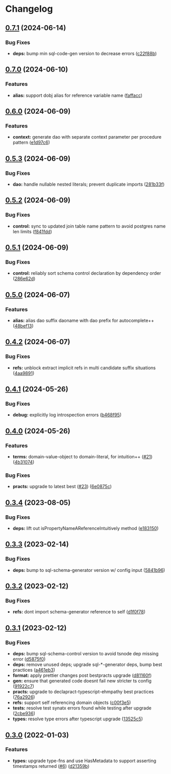 # Changelog

## [0.7.1](https://github.com/ehmpathy/sql-dao-generator/compare/v0.7.0...v0.7.1) (2024-06-14)


### Bug Fixes

* **deps:** bump min sql-code-gen version to decrease errors ([c22f88b](https://github.com/ehmpathy/sql-dao-generator/commit/c22f88b9fc21c420b3f00d970f0b0e0983b5c12d))

## [0.7.0](https://github.com/ehmpathy/sql-dao-generator/compare/v0.6.0...v0.7.0) (2024-06-10)


### Features

* **alias:** support dobj alias for reference variable name ([faffacc](https://github.com/ehmpathy/sql-dao-generator/commit/faffacc73e5ce3276b35c74c809a78540ed10a9d))

## [0.6.0](https://github.com/ehmpathy/sql-dao-generator/compare/v0.5.3...v0.6.0) (2024-06-09)


### Features

* **context:** generate dao with separate context parameter per procedure pattern ([e1d97c6](https://github.com/ehmpathy/sql-dao-generator/commit/e1d97c62f417d9a3fa777b8daccb1d0fe08d12c8))

## [0.5.3](https://github.com/ehmpathy/sql-dao-generator/compare/v0.5.2...v0.5.3) (2024-06-09)


### Bug Fixes

* **dao:** handle nullable nested literals; prevent duplicate imports ([281b33f](https://github.com/ehmpathy/sql-dao-generator/commit/281b33ffd7e30731818ad6b451a9eac49a412785))

## [0.5.2](https://github.com/ehmpathy/sql-dao-generator/compare/v0.5.1...v0.5.2) (2024-06-09)


### Bug Fixes

* **control:** sync to updated join table name pattern to avoid postgres name len limits ([f841fdd](https://github.com/ehmpathy/sql-dao-generator/commit/f841fdd9b11dd88b5a0ba0fbc8bd8feb27543603))

## [0.5.1](https://github.com/ehmpathy/sql-dao-generator/compare/v0.5.0...v0.5.1) (2024-06-09)


### Bug Fixes

* **control:** reliably sort schema control declaration by dependency order ([286e62d](https://github.com/ehmpathy/sql-dao-generator/commit/286e62dcd2690a73b065ea796efbaf8e797b8ced))

## [0.5.0](https://github.com/ehmpathy/sql-dao-generator/compare/v0.4.2...v0.5.0) (2024-06-07)


### Features

* **alias:** alias dao suffix daoname with dao prefix for autocomplete++ ([48bef13](https://github.com/ehmpathy/sql-dao-generator/commit/48bef139d59765ba8e615cea427a8cf8ed9da4ad))

## [0.4.2](https://github.com/ehmpathy/sql-dao-generator/compare/v0.4.1...v0.4.2) (2024-06-07)


### Bug Fixes

* **refs:** unblock extract implicit refs in multi candidate suffix situations ([4aa9891](https://github.com/ehmpathy/sql-dao-generator/commit/4aa9891b4e9b9d49d2027fb35fad72a7900e89e7))

## [0.4.1](https://github.com/ehmpathy/sql-dao-generator/compare/v0.4.0...v0.4.1) (2024-05-26)


### Bug Fixes

* **debug:** explicitly log introspection errors ([b468f95](https://github.com/ehmpathy/sql-dao-generator/commit/b468f955e118a39226d4371e4560e6e77b2f68e7))

## [0.4.0](https://github.com/ehmpathy/sql-dao-generator/compare/v0.3.4...v0.4.0) (2024-05-26)


### Features

* **terms:** domain-value-object to domain-literal, for intuition++ ([#21](https://github.com/ehmpathy/sql-dao-generator/issues/21)) ([4b31074](https://github.com/ehmpathy/sql-dao-generator/commit/4b31074879eb8ba71e4fbad33a73539d40624348))


### Bug Fixes

* **practs:** upgrade to latest best ([#23](https://github.com/ehmpathy/sql-dao-generator/issues/23)) ([6e0875c](https://github.com/ehmpathy/sql-dao-generator/commit/6e0875c429a96a882854a1c55c877d471fc25f4e))

## [0.3.4](https://github.com/ehmpathy/sql-dao-generator/compare/v0.3.3...v0.3.4) (2023-08-05)


### Bug Fixes

* **deps:** lift out isPropertyNameAReferenceIntuitively method ([e183150](https://github.com/ehmpathy/sql-dao-generator/commit/e18315063693af0d5da53a691e75c3aa80d7e9d0))

## [0.3.3](https://github.com/ehmpathy/sql-dao-generator/compare/v0.3.2...v0.3.3) (2023-02-14)


### Bug Fixes

* **deps:** bump to sql-schema-generator version w/ config input ([5841b96](https://github.com/ehmpathy/sql-dao-generator/commit/5841b96c23441eb6f1900531d026018358c3cee8))

## [0.3.2](https://github.com/ehmpathy/sql-dao-generator/compare/v0.3.1...v0.3.2) (2023-02-12)


### Bug Fixes

* **refs:** dont import schema-generator reference to self ([d1f0f78](https://github.com/ehmpathy/sql-dao-generator/commit/d1f0f78273ff9e99eec418883d798e1cbd7a6ce3))

## [0.3.1](https://github.com/ehmpathy/sql-dao-generator/compare/v0.3.0...v0.3.1) (2023-02-12)


### Bug Fixes

* **deps:** bump sql-schema-control version to avoid tsnode dep missing error ([d5875f0](https://github.com/ehmpathy/sql-dao-generator/commit/d5875f0e0764672e6546287166131cc8fbedc582))
* **deps:** remove unused deps; upgrade sql-*-generator deps, bump best practices ([a461eb3](https://github.com/ehmpathy/sql-dao-generator/commit/a461eb3bec30df8d8f09f153211b2a651d84d248))
* **format:** apply prettier changes post bestpracts upgrade ([d81160f](https://github.com/ehmpathy/sql-dao-generator/commit/d81160fdebb0c9d1fc280d3ead0620a16261afc0))
* **gen:** ensure that generated code doesnt fail new stricter ts config ([91922c7](https://github.com/ehmpathy/sql-dao-generator/commit/91922c7b336a6562f76852d1d68f5425a8511ff6))
* **practs:** upgrade to declapract-typescript-ehmpathy best practices ([76a2926](https://github.com/ehmpathy/sql-dao-generator/commit/76a2926d5015934b96ad91726513c9b24759c779))
* **refs:** support self referencing domain objects ([c00f3e5](https://github.com/ehmpathy/sql-dao-generator/commit/c00f3e502845a5c598966159579d72004d905324))
* **tests:** resolve test synatx errors found while testing after upgrade ([2cbe936](https://github.com/ehmpathy/sql-dao-generator/commit/2cbe9360e9deafd8ccc4e0b5d0e20b1219ea4a66))
* **types:** resolve type errors after typescript upgrade ([13525c5](https://github.com/ehmpathy/sql-dao-generator/commit/13525c5e3c6f903c41a99b982e8c2d7dd6fae456))

## [0.3.0](https://www.github.com/uladkasach/sql-dao-generator/compare/v0.2.0...v0.3.0) (2022-01-03)


### Features

* **types:** upgrade type-fns and use HasMetadata to support asserting timestamps returned ([#6](https://www.github.com/uladkasach/sql-dao-generator/issues/6)) ([d21359b](https://www.github.com/uladkasach/sql-dao-generator/commit/d21359bdf47273a4d9845c540a8e014d6e3e8d80))
